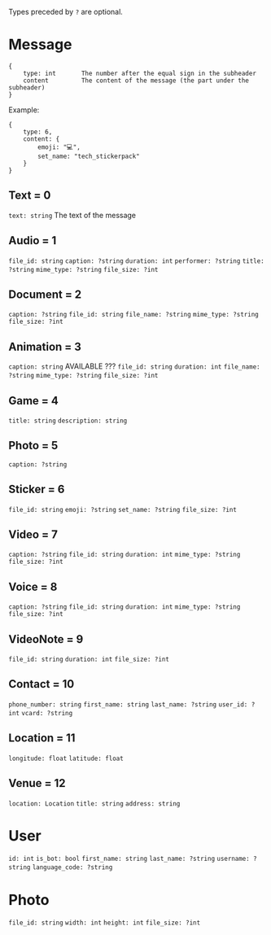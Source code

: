 Types preceded by `?` are optional.


# Message
```
{
	type: int		The number after the equal sign in the subheader
	content			The content of the message (the part under the subheader)
}
```

Example:
```
{
	type: 6,
	content: {
		emoji: "💻",
		set_name: "tech_stickerpack"
	}
}
```


## Text = 0
`text: string`  The text of the message

## Audio = 1
`file_id: string`
`caption: ?string`
`duration: int`
`performer: ?string`
`title: ?string`
`mime_type: ?string`
`file_size: ?int`

## Document = 2
`caption: ?string`
`file_id: string`
`file_name: ?string`
`mime_type: ?string`
`file_size: ?int`

## Animation = 3
`caption: string`												AVAILABLE ???
`file_id: string`
`duration: int`
`file_name: ?string`
`mime_type: ?string`
`file_size: ?int`

## Game = 4
`title: string`
`description: string`

## Photo = 5
`caption: ?string`

## Sticker = 6
`file_id: string`
`emoji: ?string`
`set_name: ?string`
`file_size: ?int`

## Video = 7
`caption: ?string`
`file_id: string`
`duration: int`
`mime_type: ?string`
`file_size: ?int`

## Voice = 8
`caption: ?string`
`file_id: string`
`duration: int`
`mime_type: ?string`
`file_size: ?int`

## VideoNote = 9
`file_id: string`
`duration: int`
`file_size: ?int`

## Contact = 10
`phone_number: string`
`first_name: string`
`last_name: ?string`
`user_id: ?int`
`vcard: ?string`

## Location = 11
`longitude: float`
`latitude: float`

## Venue = 12
`location: Location`
`title: string`
`address: string`



# User
`id: int`
`is_bot: bool`
`first_name: string`
`last_name: ?string`
`username: ?string`
`language_code: ?string`


# Photo
`file_id: string`
`width: int`
`height: int`
`file_size: ?int`

